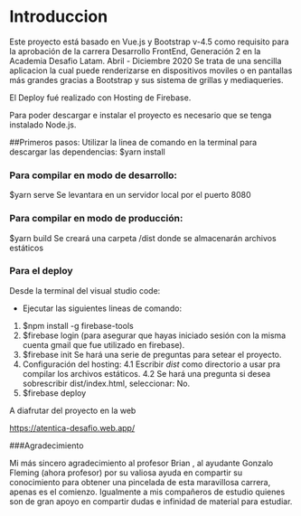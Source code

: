 #  Introduccion
Este proyecto está basado en Vue.js y Bootstrap v-4.5 como requisito para la aprobación de la carrera  Desarrollo FrontEnd, Generación 2 en la Academia Desafio Latam.  Abril - Diciembre 2020
Se trata de una sencilla aplicacion la cual puede renderizarse en dispositivos moviles o en pantallas más grandes gracias a Bootstrap y sus sistema de grillas y mediaqueries.

El Deploy fué realizado con Hosting de Firebase.

Para poder descargar e instalar el proyecto es necesario que se tenga instalado Node.js.

##Primeros pasos:
Utilizar la linea de comando en la terminal para descargar las dependencias:
$yarn install 
### Para compilar en modo de desarrollo:
$yarn serve
Se levantara en un servidor local por el  puerto 8080
### Para compilar en modo de producción:
$yarn build
Se creará una carpeta /dist donde se almacenarán archivos estáticos
### Para el deploy
Desde la terminal del visual studio code:
- Ejecutar las siguientes  lineas de comando: 
1.  $npm install -g firebase-tools
2.  $firebase login (para asegurar que hayas iniciado sesión con la misma cuenta gmail que fue utilizado en firebase).
3. $firebase init
Se hará una serie de preguntas para setear el proyecto.
4. Configuración del hosting:
4.1  Escribir *dist* como directorio a usar pra compilar los archivos estáticos.
4.2 Se hará una pregunta si desea sobrescribir dist/index.html, seleccionar: No.
5. $firebase deploy

A diafrutar del proyecto en la web

https://atentica-desafio.web.app/


###Agradecimiento

Mi más sincero agradecimiento al profesor  Brian , al ayudante Gonzalo Fleming (ahora profesor) por su valiosa ayuda en compartir su conocimiento para obtener una pincelada de esta maravillosa carrera, apenas es el comienzo. Igualmente a mis compañeros de estudio quienes son de gran apoyo en compartir dudas e infinidad de material para estudiar.
